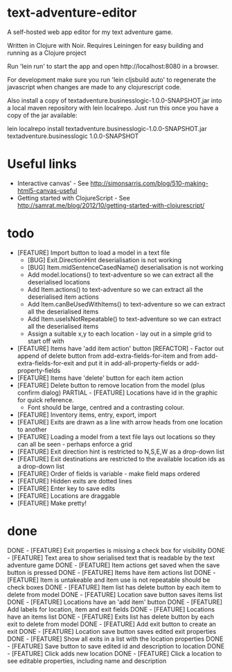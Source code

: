 text-adventure-editor
=====================

A self-hosted web app editor for my text adventure game.

Written in Clojure with Noir. Requires Leiningen for easy building and running as a Clojure project

Run 'lein run' to start the app and open http://localhost:8080 in a browser.

For development make sure you run 'lein cljsbuild auto' to regenerate the javascript when 
changes are made to any clojurescript code.

Also install a copy of textadventure.businesslogic-1.0.0-SNAPSHOT.jar into a local maven repository with lein localrepo.
Just run this once you have a copy of the jar available:

 lein localrepo install textadventure.businesslogic-1.0.0-SNAPSHOT.jar textadventure.businesslogic 1.0.0-SNAPSHOT

Useful links
============

- Interactive canvas' - See http://simonsarris.com/blog/510-making-html5-canvas-useful
- Getting started with ClojureScript - See http://samrat.me/blog/2012/10/getting-started-with-clojurescript/

todo
====

- [FEATURE] Import button to load a model in a text file
  - [BUG] Exit.DirectionHint deserialisation is not working
  - [BUG] Item.midSentenceCasedName() deserialisation is not working
  - Add model.locations() to text-adventure so we can extract all the deserialised locations
  - Add Item.actions() to text-adventure so we can extract all the deserialised item actions
  - Add Item.canBeUsedWithItems() to text-adventure so we can extract all the deserialised items
  - Add Item.useIsNotRepeatable() to text-adventure so we can extract all the deserialised items
  - Assign a suitable x,y to each location - lay out in a simple grid to start off with
- [FEATURE] Items have 'add item action' button
[REFACTOR] - Factor out append of delete button from add-extra-fields-for-item 
 and from add-extra-fields-for-exit and put it in add-all-property-fields or add-property-fields
- [FEATURE] Items have 'delete' button for each item action
- [FEATURE] Delete button to remove location from the model (plus confirm dialog)
PARTIAL - [FEATURE] Locations have id in the graphic for quick reference.
  - Font should be large, centred and a contrasting colour.
- [FEATURE] Inventory items, entry, export, import
- [FEATURE] Exits are drawn as a line with arrow heads from one location to another
- [FEATURE] Loading a model from a text file lays out locations so they can all be seen - perhaps enforce a grid
- [FEATURE] Exit direction hint is restricted to N,S,E,W as a drop-down list
- [FEATURE] Exit destinations are restricted to the available location ids as a drop-down list
- [FEATURE] Order of fields is variable - make field maps ordered
- [FEATURE] Hidden exits are dotted lines
- [FEATURE] Enter key to save edits
- [FEATURE] Locations are draggable 
- [FEATURE] Make pretty!

done
====

DONE - [FEATURE] Exit properties is missing a check box for visibility
DONE - [FEATURE] Text area to show serialised text that is readable by the text adventure game
DONE - [FEATURE] Item actions get saved when the save button is pressed
DONE - [FEATURE] Items have item actions list
DONE - [FEATURE] Item is untakeable and item use is not repeatable should be check boxes
DONE - [FEATURE] Item list has delete button by each item to delete from model
DONE - [FEATURE] Location save button saves items list
DONE - [FEATURE] Locations have an 'add item' button
DONE - [FEATURE] Add labels for location, item and exit fields
DONE - [FEATURE] Locations have an items list
DONE - [FEATURE] Exits list has delete button by each exit to delete from model
DONE - [FEATURE] Add exit button to create an exit
DONE - [FEATURE] Location save button saves edited exit properties
DONE - [FEATURE] Show all exits in a list with the location properties
DONE - [FEATURE] Save button to save edited id and description to location
DONE - [FEATURE] Click adds new location
DONE - [FEATURE] Click a location to see editable properties, including name and description
